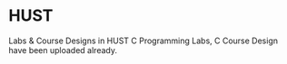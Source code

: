 # HUST
 Labs & Course Designs in HUST
 C Programming Labs, C Course Design have been uploaded already.
